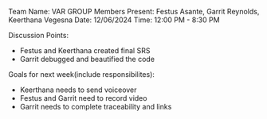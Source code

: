 Team Name: VAR GROUP
Members Present: Festus Asante, Garrit Reynolds, Keerthana Vegesna
Date: 12/06/2024
Time: 12:00 PM - 8:30 PM

Discussion Points:
   * Festus and Keerthana created final SRS
   * Garrit debugged and beautified the code
 

Goals for next week(include responsibilites): 
   * Keerthana needs to send voiceover
   * Festus and Garrit need to record video
   * Garrit needs to complete traceability and links